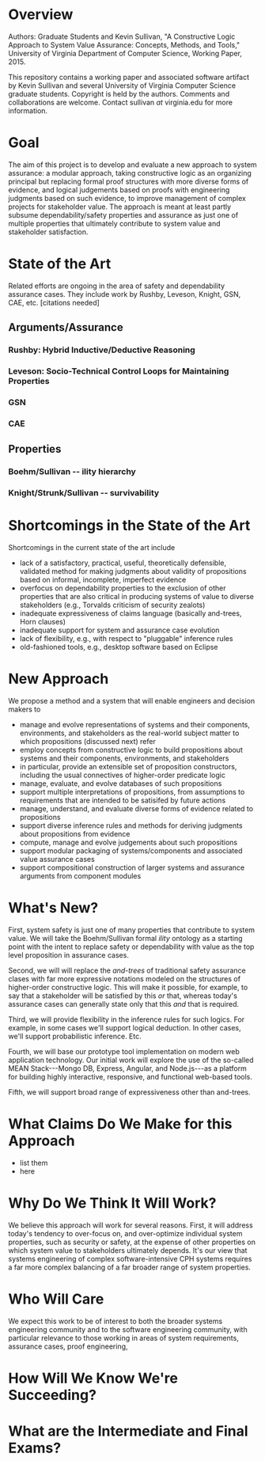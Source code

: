 # Overview

Authors: Graduate Students and Kevin Sullivan, "A Constructive Logic
Approach to System Value Assurance: Concepts, Methods, and Tools,"
University of Virginia Department of Computer Science, Working Paper,
2015.

This repository contains a working paper and associated software
artifact by Kevin Sullivan and several University of Virginia Computer
Science graduate students. Copyright is held by the authors. Comments
and collaborations are welcome. Contact sullivan _at_ virginia.edu for
more information.

# Goal

The aim of this project is to develop and evaluate a new approach to
system assurance: a modular approach, taking constructive logic as an
organizing principal but replacing formal proof structures with more
diverse forms of evidence, and logical judgements based on proofs with
engineering judgments based on such evidence, to improve management of
complex projects for stakeholder value. The approach is meant at least
partly subsume dependability/safety properties and assurance as just
one of multiple properties that ultimately contribute to system value
and stakeholder satisfaction.

# State of the Art

Related efforts are ongoing in the area of safety and dependability
assurance cases. They include work by Rushby, Leveson, Knight, GSN,
CAE, etc. [citations needed]

## Arguments/Assurance
### Rushby: Hybrid Inductive/Deductive Reasoning
### Leveson: Socio-Technical Control Loops for Maintaining Properties
### GSN
### CAE
## Properties
### Boehm/Sullivan -- ility hierarchy
### Knight/Strunk/Sullivan -- survivability
### 



# Shortcomings in the State of the Art

Shortcomings in the current state of the art include

* lack of a satisfactory, practical, useful, theoretically defensible,
validated method for making judgments about validity of propositions
based on informal, incomplete, imperfect evidence
* overfocus on dependability properties to the exclusion of other
properties that are also critical in producing systems of value to
diverse stakeholders (e.g., Torvalds criticism of security zealots)
* inadequate expressiveness of claims language (basically and-trees,
  Horn clauses)
* inadequate support for system and assurance case evolution
* lack of flexibility, e.g., with respect to "pluggable" inference
  rules
* old-fashioned tools, e.g., desktop software based on Eclipse

# New Approach 

We propose a method and a system that will enable engineers and
decision makers to
* manage and evolve representations of systems and their components,
environments, and stakeholders as the real-world subject matter to
which propositions (discussed next) refer
* employ concepts from constructive logic to build propositions
about systems and their components, environments, and stakeholders
* in particular, provide an extensible set of proposition
constructors, including the usual connectives of higher-order
predicate logic
* manage, evaluate, and evolve databases of such propositions
* support multiple interpretations of propositions, from assumptions
to requirements that are intended to be satisifed by future actions
*  manage, understand, and evaluate diverse forms of evidence
related to propositions
* support diverse inference rules and methods for deriving judgments
  about propositions from evidence
* compute, manage and evolve judgements about such propositions
* support modular packaging of systems/components and associated value
assurance cases
* support compositional construction of larger systems and assurance
  arguments from component modules

# What's New?

First, system safety is just one of many properties that contribute to
system value. We will take the Boehm/Sullivan formal _ility_ ontology
as a starting point with the intent to replace safety or dependability
with value as the top level proposition in assurance cases.

Second, we will will replace the _and-trees_ of traditional safety
assurance clases with far more expressive notations modeled on the
structures of higher-order constructive logic. This will make it
possible, for example, to say that a stakeholder will be satisfied by
this _or_ that, whereas today's assurance cases can generally state
only that this _and_ that is required. 

Third, we will provide flexibility in the inference rules for such
logics. For example, in some cases we'll support logical deduction. In
other cases, we'll support probabilistic inference. Etc.

Fourth, we will base our prototype tool implementation on modern web
application technology. Our initial work will explore the use of the
so-called MEAN Stack---Mongo DB, Express, Angular, and Node.js---as
a platform for building highly interactive, responsive, and functional
web-based tools.

Fifth, we will support broad range of expressiveness other than and-trees.

# What Claims Do We Make for this Approach

* list them
* here

# Why Do We Think It Will Work?

We believe this approach will work for several reasons. First, it will
address today's tendency to over-focus on, and over-optimize
individual system properties, such as security or safety, at the
expense of other properties on which system value to stakeholders
ultimately depends. It's our view that systems engineering of complex
software-intensive CPH systems requires a far more complex balancing
of a far broader range of system properties.

# Who Will Care

We expect this work to be of interest to both the broader systems
engineering community and to the software engineering community, with
particular relevance to those working in areas of system requirements,
assurance cases, proof engineering,

# How Will We Know We're Succeeding?

# What are the Intermediate and Final Exams?

